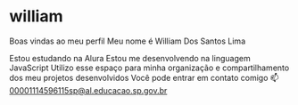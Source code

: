 # william
Boas vindas ao meu perfil 
Meu nome é William Dos Santos Lima

Estou estudando na Alura
Estou me desenvolvendo na linguagem JavaScript
Utilizo esse espaço para minha organização e compartilhamento dos meu projetos desenvolvidos
Você pode entrar em contato comigo 📫
00001114596115sp@al.educacao.sp.gov.br

